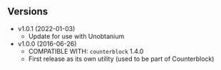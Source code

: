 ## Versions ##
* v1.0.1 (2022-01-03)
  * Update for use with Unobtanium
* v1.0.0 (2016-06-26)
  * COMPATIBLE WITH: `counterblock` 1.4.0
  * First release as its own utility (used to be part of Counterblock)
